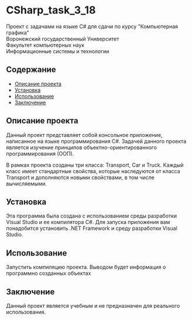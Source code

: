 # CSharp_task_3_18
Проект с задачами на языке C# для сдачи по курсу "Компьютерная графика" \
Воронежский государственный Университет \
Факультет компьютерных наук \
Информационные системы и технологии

## Содержание
- [Описание проекта](#Описание-проекта)
- [Установка](#Установка)
- [Использование](#Использование)
- [Заключение](#Заключение)

## Описание проекта
Данный проект представляет собой консольное приложение, написанное на языке программирования C#. Задачей данного проекта является изучение принципов объектно-ориентированного программирования (ООП). 

В рамках проекта созданы три класса: Transport, Car и Truck. Каждый класс имеет стандартные свойства, которые наследуются от класса Transport и дополняются новыми свойствами, в том числе вычисляемыми.

## Установка
Эта программа была создана с использованием среды разработки Visual Studio и ее компилятора C#. Для запуска приложения вам понадобится установить .NET Framework и среду разработки Visual Studio.

## Использование
Запустить компиляцию проекта. Выводом будет информация о программно созданных объектах

## Заключение
Данный проект является учебным и не предназначен для реального использования.
